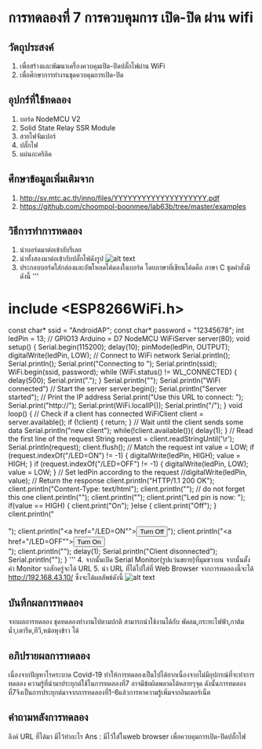 # การทดลองที่ 7 การควบคุมการ เปิด-ปิด ผ่าน wifi
## วัตถุประสงค์
1. เพื่อสร้างและพัฒนาเครื่องควบคุมเปิด-ปิดปลั๊กไฟผ่าน WiFi
2. เพื่อศึกษาการทำงานชุดควบคุมการเปิด-ปิด
## อุปกร์ที่ใช้ทดลอง
1. บอร์ด NodeMCU V2
2. Solid State Relay SSR Module
3. สายไฟจัมเปอร์
4. ปลั๊กไฟ
5. แผ่นอะคริลิค
## ศึกษาข้อมูลเพิ่มเติมจาก
1. http://sv.mtc.ac.th/inno/files/YYYYYYYYYYYYYYYYYYYY.pdf
2. https://github.com/choompol-boonmee/lab63b/tree/master/examples
## วิธีการทำการทดลอง
1. นำบอร์ดมาต่อเข้ากับรีเลย
2. นำทั้งสองมาต่อเข้ากับปลั๊กไฟดังรูป
![alt text](https://cdn.discordapp.com/attachments/823124660014940180/826833709981237278/1.jpg)
3. ประกอบบอร์ดใส่กล่องและอัพโหลดโค้ดลงในบอร์ด
โดยภาษาที่เขียนโค้ดคือ ภาษา C ชุดคำสั่งมีดังนี้
'''
# include <ESP8266WiFi.h>
const char* ssid = "AndroidAP";
const char* password = "12345678";
int ledPin = 13; // GPIO13 Arduino = D7 NodeMCU
WiFiServer server(80);
void setup() {
Serial.begin(115200);
delay(10);
pinMode(ledPin, OUTPUT);
digitalWrite(ledPin, LOW);
// Connect to WiFi network
Serial.println();
Serial.println();
Serial.print("Connecting to ");
Serial.println(ssid);
WiFi.begin(ssid, password);
while (WiFi.status() != WL_CONNECTED) {
delay(500);
Serial.print(".");
} 
Serial.println("");
Serial.println("WiFi connected")
// Start the server
server.begin();
Serial.println("Server started");
// Print the IP address
Serial.print("Use this URL to connect: ");
Serial.print("http://");
Serial.print(WiFi.localIP());
Serial.println("/");
}
void loop() {
// Check if a client has connected
WiFiClient client = server.available();
if (!client) {
return;
}
// Wait until the client sends some data
Serial.println("new client");
while(!client.available()){
delay(1);
}
// Read the first line of the request
String request = client.readStringUntil('\r'); 
Serial.println(request);
client.flush();
// Match the request
int value = LOW;
if (request.indexOf("/LED=ON") != -1) {
digitalWrite(ledPin, HIGH);
value = HIGH;
}
if (request.indexOf("/LED=OFF") != -1) {
digitalWrite(ledPin, LOW);
value = LOW;
}
// Set ledPin according to the request
//digitalWrite(ledPin, value);
// Return the response
client.println("HTTP/1.1 200 OK");
client.println("Content-Type: text/html");
client.println(""); // do not forget this one
client.println("<!DOCTYPE HTML>");
client.println("<html>");
client.print("Led pin is now: ");
if(value == HIGH) { 
client.print("On");
}else { client.print("Off");
}
client.println("<br><br>");
client.println("<a href=\"/LED=ON\"\"><button>Turn Off </button></a>");
client.println("<a href=\"/LED=OFF\"\"><button>Turn On </button></a><br />");
client.println("</html>");
delay(1);
Serial.println("Client disonnected");
Serial.println("");
}
'''
4. จากนั้นเปิด Serial Monitor(รูปแว่นขยาย)ที่มุมขวาบน จากนั้นตั้งค่า Monitor รอสักครู่จะได้ URL
5. นำ URL ที่ได้ไปใส่ที่ Web Browser จากการทดลองนี้จะได้ http://192.168.43.10/ ซึ่งจะได้ผลลัพธ์ดังนี้
![alt text](https://cdn.discordapp.com/attachments/823124660014940180/826835486604656640/2.jpg)
## บันทึกผลการทดลอง
จากผลการทดลอง ชุดทดลองทำงานไปตามปกติ สามารถนำใช้งานได้กับ พัดลม,กระทะไฟฟ้า,กาต้มน้ำ,เตารีด,ทีวี,หม้อหุงข้าว ได้
## อภิปรายผลการทดลอง
เนื่องจากปัญหาโรคระบาด Covid-19 ทำให้การทดลองเป็นไปได้ยากเนื่องจากไม่มีอุปกรณ์ที่จะทำการทดลอง ความรู้ที่นำมาประยุกต์ใช้ในการทดลองที่7 อาจมีข้อผิดพลาดได้หลายๆจุด ดังนั้นการทดลองที่7จึงเป็นการประยุกต์มาจากการทดลองที่1-6แล้วการหาความรู้เพิ่มจากอินเตอร์เน็ต
## คำถามหลังการทดลอง
ลิงค์ URL ที่ได้มา มีไว้ทำอะไร
Ans : มีไว้ใส่ในweb browser เพื่อควบคุมการเปิด-ปิดปลั๊กไฟ

